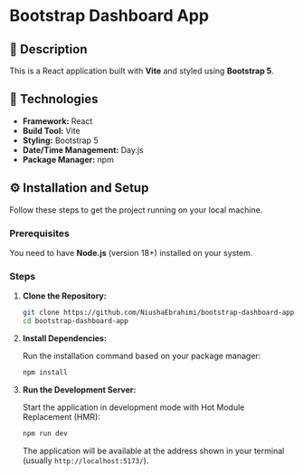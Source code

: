 # Bootstrap Dashboard App

## 📝 Description

This is a React application built with **Vite** and styled using **Bootstrap 5**.

## 🚀 Technologies

* **Framework:** React
* **Build Tool:** Vite
* **Styling:** Bootstrap 5
* **Date/Time Management:** Day.js
* **Package Manager:** npm

## ⚙️ Installation and Setup

Follow these steps to get the project running on your local machine.

### Prerequisites

You need to have **Node.js** (version 18+) installed on your system.

### Steps

1.  **Clone the Repository:**

    ```bash
    git clone https://github.com/NiushaEbrahimi/bootstrap-dashboard-app.git
    cd bootstrap-dashboard-app
    ```

2.  **Install Dependencies:**

    Run the installation command based on your package manager:

    ```bash
    npm install
    ```

3.  **Run the Development Server:**

    Start the application in development mode with Hot Module Replacement (HMR):

    ```bash
    npm run dev
    ```

    The application will be available at the address shown in your terminal (usually `http://localhost:5173/`).
